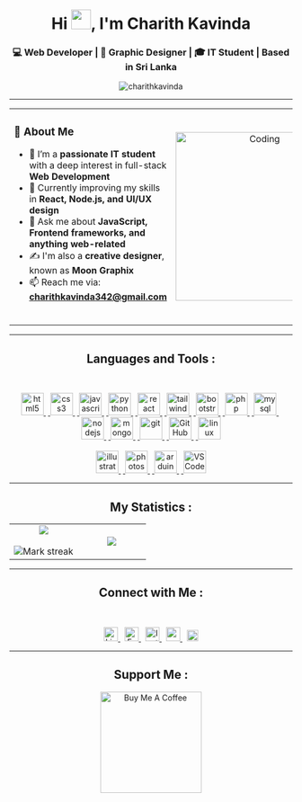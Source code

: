 <h1 align="center">Hi <img src="https://media.giphy.com/media/hvRJCLFzcasrR4ia7z/giphy.gif" width="35">, I'm Charith Kavinda</h1>
<h3 align="center">💻 Web Developer | 🎨 Graphic Designer | 🎓 IT Student | Based in Sri Lanka</h3>

<p align="center">
  <img src="https://komarev.com/ghpvc/?username=charithkavinda&label=Profile%20views&color=0e75b6&style=flat" alt="charithkavinda" />
</p>

---
<table align="center">
<tr border="none">
<td width="50%" align="left">

  ### 🚀 About Me

- 🎯 I’m a **passionate IT student** with a deep interest in full-stack **Web Development**  
- 🌱 Currently improving my skills in **React, Node.js, and UI/UX design**  
- 💬 Ask me about **JavaScript, Frontend frameworks, and anything web-related**  
- ✍️ I'm also a **creative designer**, known as **Moon Graphix**  
- 📫 Reach me via: **charithkavinda342@gmail.com**
<br>

</td>
<td width="50%" align="center">

  <img align="center" alt="Coding" width="300" src="https://github.com/7oSkaaa/7oSkaaa/blob/main/Images/Right_Side.gif?raw=true">

  
  </td>
</tr>
</table>

---


<h2 align="center">Languages and Tools :</h2><br>

<p align="center"><a href="https://www.w3schools.org/html/" target="_blank" rel="noreferrer"> <img src="https://github.com/Scar1109/skill-icons/blob/main/icons/HTML.svg" alt="html5" width="40" height="40"/> </a>&nbsp<a href="https://www.w3schools.com/css/" target="_blank" rel="noreferrer"> <img src="https://github.com/Scar1109/skill-icons/blob/main/icons/CSS.svg" alt="css3" width="40" height="40"/> </a>&nbsp<a href="https://developer.mozilla.org/en-US/docs/Web/JavaScript" target="_blank" rel="noreferrer"> <img src="https://github.com/Scar1109/skill-icons/blob/main/icons/JavaScript.svg" alt="javascript" width="40" height="40"/> </a>&nbsp<a href="https://www.python.org" target="_blank" rel="noreferrer"> <img src="https://github.com/Scar1109/skill-icons/blob/main/icons/Python-Dark.svg" alt="python" width="40" height="40"/> </a>&nbsp<a href="https://reactjs.org/" target="_blank" rel="noreferrer"> <img src="https://github.com/Scar1109/skill-icons/blob/main/icons/React-Dark.svg" alt="react" width="40" height="40"/> </a>&nbsp<a href="https://tailwindcss.com/" target="_blank" rel="noreferrer"> <img src="https://github.com/Scar1109/skill-icons/blob/main/icons/TailwindCSS-Dark.svg" alt="tailwind" width="40" height="40"/> </a>&nbsp<a href="https://getbootstrap.com" target="_blank" rel="noreferrer"> <img src="https://github.com/Scar1109/skill-icons/blob/main/icons/Bootstrap.svg" alt="bootstrap" width="40" height="40"/> </a>&nbsp<a href="https://www.php.net" target="_blank" rel="noreferrer"> <img src="https://github.com/Scar1109/skill-icons/blob/main/icons/PHP-Dark.svg" alt="php" width="40" height="40"/> </a>&nbsp<a href="https://www.mysql.com/" target="_blank" rel="noreferrer"> <img src="https://github.com/Scar1109/skill-icons/blob/main/icons/MySQL-Dark.svg" alt="mysql" width="40" height="40"/> </a>&nbsp<a href="https://nodejs.org" target="_blank" rel="noreferrer"> <img src="https://github.com/Scar1109/skill-icons/blob/main/icons/NodeJS-Dark.svg" alt="nodejs" width="40" height="40"/> </a>&nbsp<a href="https://www.mongodb.com/" target="_blank" rel="noreferrer"> <img src="https://github.com/Scar1109/skill-icons/blob/main/icons/MongoDB.svg" alt="mongodb" width="40" height="40"/> </a>&nbsp<a href="https://git-scm.com/" target="_blank" rel="noreferrer"> <img src="https://github.com/Scar1109/skill-icons/blob/main/icons/Git.svg" alt="git" width="40" height="40"/> </a>&nbsp<a href="https://github.com/" target="_blank" rel="noreferrer"> <img src="https://github.com/Scar1109/skill-icons/blob/main/icons/Github-Dark.svg" alt="GitHub" width="40" height="40"/> </a>&nbsp<a href="https://www.linux.org/" target="_blank" rel="noreferrer"> <img src="https://github.com/Scar1109/skill-icons/blob/main/icons/Linux-Dark.svg" alt="linux" width="40" height="40"/> </a><br><br><a href="https://www.adobe.com/in/products/illustrator.html" target="_blank" rel="noreferrer"> <img src="https://github.com/Scar1109/skill-icons/blob/main/icons/Illustrator.svg" alt="illustrator" width="40" height="40"/> </a>&nbsp<a href="https://www.photoshop.com/en" target="_blank" rel="noreferrer"> <img src="https://github.com/Scar1109/skill-icons/blob/main/icons/Photoshop.svg" alt="photoshop" width="40" height="40"/> </a>&nbsp<a href="https://www.arduino.cc/" target="_blank" rel="noreferrer"> <img src="https://github.com/Scar1109/skill-icons/blob/main/icons/Arduino.svg" alt="arduino" width="40" height="40"/> </a>&nbsp<a href="https://vscode.dev/" target="_blank" rel="noreferrer"> <img src="https://github.com/Scar1109/skill-icons/blob/main/icons/VSCode-Dark.svg" alt="VSCode" width="40" height="40"/> </a></p>

---

<h2 align="center">My Statistics :</h2>
<p align="center">
<table align="center">
<tr border="none">
<td width="50%" align="center">
  
  <img  align="center"  src="https://github-readme-stats.vercel.app/api?username=charithkavinda&theme=dark&show_icons=true&count_private=true" />
  <br></br>
  <img  title="🔥 Get streak stats for your profile at git.io/streak-stats" alt="Mark streak" src="https://github-readme-streak-stats.herokuapp.com/?user=charithkavinda&theme=dark&hide_border=false" /> 
</td>
<td width="50%" align="center">

  <img  align="center"  src="https://github-readme-stats.anuraghazra1.vercel.app/api/top-langs/?username=charithkavinda&theme=dark&hide_border=false&no-bg=true&no-frame=true&langs_count=10"/>
  
  </td>
</tr>
</table>

<!--<h3 align="center">My Statistics:</h3>
<p align="center">
<table align="center">
<tr border="none">
<td width="50%" align="center">
  
  <img  align="center"  src="https://github-readme-stats.vercel.app/api?username=charithkavinda&show_icons=true&theme=github_dark&rank_icon=github&hide=issues&custom_title=Charith's%20GitHub%20Stats" />
  <br></br>
  <img  title="🔥 Get streak stats for your profile at git.io/streak-stats" alt="Mark streak" src="https://github-readme-streak-stats.herokuapp.com/?user=Scar1109&theme=dark&hide_border=false" /> 
</td>
<td width="50%" align="center">

  <img  align="center"  src="https://github-readme-stats.anuraghazra1.vercel.app/api/top-langs/?username=Scar1109&theme=dark&hide_border=false&no-bg=true&no-frame=true&langs_count=10"/>
  
  </td>
</tr>
</table>-->

---

<h2 align="center">Connect with Me :</h2><br>

<p align="center">
  <a href="https://linkedin.com/in/charithkavinda001" target="_blank">
    <img src="https://github.com/Scar1109/skill-icons/blob/59059d9d1a2c092696dc66e00931cc1181a4ce1f/icons/LinkedIn.svg" alt="LinkedIn" height="25"/>
  </a>&nbsp
  <a href="https://fb.com/charithkavinda001" target="_blank">
    <img src="https://raw.githubusercontent.com/rahuldkjain/github-profile-readme-generator/master/src/images/icons/Social/facebook.svg" alt="Facebook" height="25"/>
  </a>&nbsp
  <a href="https://instagram.com/charithkavinda001" target="_blank">
    <img src="https://github.com/Scar1109/skill-icons/blob/59059d9d1a2c092696dc66e00931cc1181a4ce1f/icons/Instagram.svg" alt="Instagram" height="25"/>
  </a>&nbsp
  <a href="https://www.hackerrank.com/charithkavinda31" target="_blank">
    <img src="https://raw.githubusercontent.com/rahuldkjain/github-profile-readme-generator/master/src/images/icons/Social/hackerrank.svg" height="25"/>
  </a>&nbsp
  <a href="https://leetcode.com/charithkavinda001" target="_blank">
    <img src="https://raw.githubusercontent.com/rahuldkjain/github-profile-readme-generator/master/src/images/icons/Social/leet-code.svg" alt="LeetCode" height="20"/>
  </a>
</p>





<!--### 🛠️ Tech Stack & Tools

<p align="center">
  <img src="https://skillicons.dev/icons?i=html,css,js,bootstrap,tailwind,react,nodejs,mongodb,mysql,php,python,git,github,linux" />
</p>

<p align="center">
  <img src="https://skillicons.dev/icons?i=ai,ps,arduino,vscode" />
</p>

---

### 📊 GitHub Stats

<p align="center">
  <img src="https://github-readme-stats.vercel.app/api?username=charithkavinda&show_icons=true&theme=tokyonight" alt="GitHub Stats" height="180"/>
</p>



---

### 🔥 GitHub Contribution Graph

<p align="center">
  <img src="https://github-readme-activity-graph.vercel.app/graph?username=charithkavinda&theme=tokyo-night&area=true" alt="Contribution Graph"/>
</p>



### 💡 Fun Fact

> "I code with creativity & design with logic — blending both as **Moon Graphix** 🌓"-->

---

<h2 align="center">Support Me :</h2>

<p align="center">
  <a href="https://www.buymeacoffee.com/charith_kavinda" target="_blank">
    <img src="https://cdn.buymeacoffee.com/buttons/v2/default-yellow.png" width="180" alt="Buy Me A Coffee" />
  </a>
</p>
